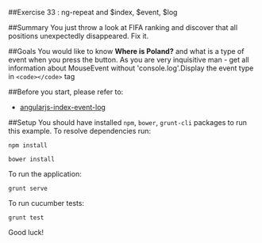 ##Exercise 33 : ng-repeat and $index, $event, $log

##Summary
You just throw a look at FIFA ranking and discover that all positions unexpectedly disappeared. Fix it.

##Goals
You would like to know **Where is Poland?** and what is a type of event when you press the button. As you are very inquisitive man - get all information about MouseEvent without 'console.log'.Display the event type in `<code></code>` tag

##Before you start, please refer to:
* [angularjs-index-event-log](https://egghead.io/lessons/angularjs-index-event-log)


##Setup
 You should have installed `npm`, `bower`, `grunt-cli`  packages to run this example. To resolve dependencies run:
 
 ```
 npm install
 ```
 
 ```
 bower install
 ```
 
 To run the application:
 
 ```
 grunt serve
 ```
 
To run cucumber tests:

 ```
 grunt test
 ```
 
Good luck!
